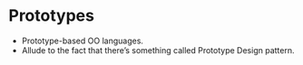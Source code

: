 # Prototypes
- Prototype-based OO languages.
- Allude to the fact that there’s something called Prototype Design pattern.

